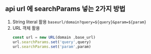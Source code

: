 ## api url 에 searchParams 넣는 2가지 방법
1. String literal 활용
   `baseurl/domain?query=${query}&param=${param}` 
3. URL 객체 활용
   ```typescript
   const url = new URL(domain ,base_url)
   url.searchParams.set('query',query)
   url.searchParams.set('param',param)
   ```
